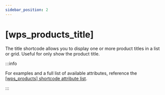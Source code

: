 ```yaml
---
sidebar_position: 2
---
```


# [wps_products_title]

The title shortcode allows you to display one or more product titles in a list or grid. Useful for only show the product title.

:::info

For examples and a full list of available attributes, reference the [[wps_products] shortcode attribute list](/shortcodes/wps_products).

:::

